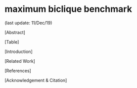 # maximum biclique benchmark

(last update: 11/Dec/19)

[Abstract]
 
[Table]

[Introduction]
  
[Related Work]
 
[References]

[Acknowledgement & Citation]
